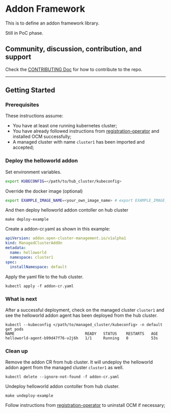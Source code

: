 # Addon Framework

This is to define an addon framework library.

Still in PoC phase.

## Community, discussion, contribution, and support

Check the [CONTRIBUTING Doc](CONTRIBUTING.md) for how to contribute to the repo.

<!--

You can reach the maintainers of this project at:

- [#xxx on Slack](https://slack.com/signin?redir=%2Fmessages%2Fxxx)

-->

------
## Getting Started

### Prerequisites

These instructions assume:

- You have at least one running kubernetes cluster;
- You have already followed instructions from [registration-operator](https://github.com/open-cluster-management-io/registration-operator) and installed OCM successfully;
- A managed cluster with name `cluster1` has been imported and accepted;

### Deploy the helloworld addon
Set environment variables.
```sh
export KUBECONFIG=</path/to/hub_cluster/kubeconfig>
```

Override the docker image (optional)
```sh
export EXAMPLE_IMAGE_NAME=<your_own_image_name> # export EXAMPLE_IMAGE_NAME=quay.io/open-cluster-management-io/helloworld-addon:latest
```

And then deploy helloworld addon contoller on hub cluster
```
make deploy-example
```

Create a addon-cr.yaml as shown in this example:
```yaml
apiVersion: addon.open-cluster-management.io/v1alpha1
kind: ManagedClusterAddOn
metadata:
  name: helloworld
  namespace: cluster1
spec:
  installNamespace: default
```
Apply the yaml file to the hub cluster.

```
kubectl apply -f addon-cr.yaml
```

### What is next
After a successful deployment, check on the managed cluster `cluster1` and see the helloworld addon agent has been deployed from the hub cluster.
```
kubectl --kubeconfig </path/to/managed_cluster/kubeconfig> -n default get pods
NAME                               READY   STATUS    RESTARTS   AGE
helloworld-agent-b99d47f76-v2j6h   1/1     Running   0          53s
```

### Clean up
Remove the addon CR from hub cluster. It will undeploy the helloworld addon agent from the managed cluster `cluster1` as well.
```
kubectl delete --ignore-not-found -f addon-cr.yaml
```

Undeploy helloworld addon contoller from hub cluster.
```
make undeploy-example
```

Follow instructions from [registration-operator](https://github.com/open-cluster-management-io/registration-operator) to uninstall OCM if necessary;

<!--
## XXX References

If you have any further question about xxx, please refer to
[XXX help documentation](docs/xxx_help.md) for further information.
-->